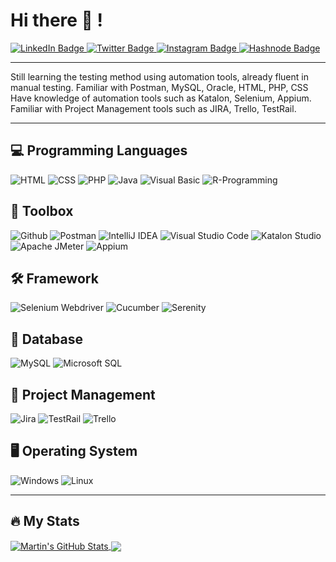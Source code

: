 # Hi there 👋 !
<div id="badges">
  <a href="https://www.linkedin.com/in/rndsetiawan/">
    <img src="https://img.shields.io/badge/LinkedIn-white?style=for-the-badge&logo=linkedin&logoColor=blue" alt="LinkedIn Badge"/>
  </a>
  <a href="https://www.twitter.com/RndSetiawan/">
    <img src="https://img.shields.io/badge/Twitter-white?style=for-the-badge&logo=twitter&logoColor=blue" alt="Twitter Badge"/>
  </a>
  <a href="https://www.instagram.com/Rnd.Setiawan/">
    <img src="https://img.shields.io/badge/Instagram-white?style=for-the-badge&logo=instagram&logoColor=purple" alt="Instagram Badge"/>
  </a>
  <a href="https://rndsetiawan.hashnode.dev/">
      <img src="https://img.shields.io/badge/Hashnode-white?style=for-the-badge&logo=hashnode&logoColor=black" alt="Hashnode Badge"/>
  </a>
</div>

---

Still learning the testing method using automation tools, already fluent in manual testing.
Familiar with Postman, MySQL, Oracle, HTML, PHP, CSS
Have knowledge of automation tools such as Katalon, Selenium, Appium.
Familiar with Project Management tools such as JIRA, Trello, TestRail.

---

## 💻 Programming Languages
![HTML](https://img.shields.io/badge/-Html-181717?style=for-the-badge&logo=HTML)
![CSS](https://img.shields.io/badge/-Css-181717?style=for-the-badge&logo=CSS)
![PHP](https://img.shields.io/badge/-Php-181717?style=for-the-badge&logo=PHP)
![Java](https://img.shields.io/badge/-Java-181717?style=for-the-badge&logo=Java)
![Visual Basic](https://img.shields.io/badge/-Visual%20Basic-181717?style=for-the-badge&logo=Visual%20Basic)
![R-Programming](https://img.shields.io/badge/-R%20Programming-181717?style=for-the-badge&logo=R-Programming)
                                                                                                                           
## 🧰 Toolbox
![Github](https://img.shields.io/badge/GitHub-100000?style=for-the-badge&logo=github)
![Postman](https://img.shields.io/badge/-postman-181717?style=for-the-badge&logo=postman)
![IntelliJ IDEA](https://img.shields.io/badge/IntelliJIDEA-181717?style=for-the-badge&logo=intellij-idea)
![Visual Studio Code](https://img.shields.io/badge/Visual%20Studio%20Code-181717?style=for-the-badge&logo=visual-studio-code&logoColor=blue)
![Katalon Studio](https://img.shields.io/badge/-katalon%20studio-181717?style=for-the-badge&logo=katalon-studio)
![Apache JMeter](https://img.shields.io/badge/-apache%20jmeter-181717?style=for-the-badge&logo=apache-jmeter)
![Appium](https://img.shields.io/badge/-appium-181717?style=for-the-badge&logo=appium)

## 🛠 Framework
![Selenium Webdriver](https://img.shields.io/badge/-selenium-181717?style=for-the-badge&logo=selenium)
![Cucumber](https://img.shields.io/badge/-cucumber-181717?style=for-the-badge&logo=cucumber)
![Serenity](https://img.shields.io/badge/-serenity-181717?style=for-the-badge&logo=serenity)

## 📂 Database
![MySQL](https://img.shields.io/badge/-mysql-181717?style=for-the-badge&logo=mysql)
![Microsoft SQL](https://img.shields.io/badge/-oracle-181717?style=for-the-badge&logo=oracle)

## 📔 Project Management
![Jira](https://img.shields.io/badge/-jira-181717?style=for-the-badge&logo=jira)
![TestRail](https://img.shields.io/badge/-testrail-181717?style=for-the-badge&logo=testrail)
![Trello](https://img.shields.io/badge/-trello-181717?style=for-the-badge&logo=trello)

## 🖥️ Operating System
![Windows](https://img.shields.io/badge/-windows-181717?style=for-the-badge&logo=windows)
![Linux](https://img.shields.io/badge/-linux-181717?style=for-the-badge&logo=linux)

---

## 🔥 My Stats
<a href="https://github.com/RndSetiawan/RndSetiawan">
  <img align="center" src="https://github-readme-stats.vercel.app/api?username=MartinHeinz&show_icons=true&line_height=27&count_private=true&title_color=ffffff&text_color=c9cacc&icon_color=2bbc8a&bg_color=1d1f21" alt="Martin's GitHub Stats" />
</a>
<a href="https://github.com/RndSetiawan/RndSetiawan">
  <img align="center" src="https://github-readme-stats.vercel.app/api/top-langs/?username=MartinHeinz&hide=java,html,tex&title_color=ffffff&text_color=c9cacc&icon_color=2bbc8a&bg_color=1d1f21&langs_count=3" />
</a>
